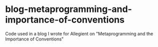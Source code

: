 # blog-metaprogramming-and-importance-of-conventions
Code used in a blog I wrote for Allegient on "Metaprogramming and the Importance of Conventions"
